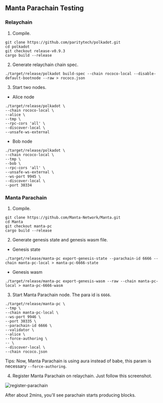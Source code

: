 ## Manta Parachain Testing

### Relaychain
1. Compile.
```shell
git clone https://github.com/paritytech/polkadot.git
cd polkadot
git checkout release-v0.9.3
cargo build --release
```

2. Generate relaychain chain spec.
```shell
./target/release/polkadot build-spec --chain rococo-local --disable-default-bootnode --raw > rococo.json
```

3. Start two nodes.
- Alice node
```shell
./target/release/polkadot \
--chain rococo-local \
--alice \
--tmp \
--rpc-cors 'all' \
--discover-local \
--unsafe-ws-external
```

- Bob node
```shell
./target/release/polkadot \
--chain rococo-local \
--tmp \
--bob \
--rpc-cors 'all' \
--unsafe-ws-external \
--ws-port 9945 \
--discover-local \
--port 30334
```

### Manta Parachain
1. Compile.
```shell
git clone https://github.com/Manta-Network/Manta.git
cd Manta
git checkout manta-pc
cargo build --release
```

2. Generate genesis state and genesis wasm file.
- Genesis state
```shell
./target/release/manta-pc export-genesis-state --parachain-id 6666 --chain manta-pc-local > manta-pc-6666-state
```

- Genesis wasm
```shell
./target/release/manta-pc export-genesis-wasm --raw --chain manta-pc-local > manta-pc-6666-wasm
```

3. Start Manta Parachain node. The para id is `6666`.
```shell
./target/release/manta-pc \
--tmp \
--chain manta-pc-local \
--ws-port 9946 \
--port 30335 \
--parachain-id 6666 \
--validator \
--alice \
--force-authoring \
-- \
--discover-local \
--chain rococo.json
```
Tips: Now, Manta Parachain is using aura instead of babe, this param is necessary `--force-authoring`.

4. Register Manta Parachain on relaychain. Just follow this screenshot.

![register-parachain](https://github.com/Manta-Network/Manta/raw/manta-pc/docs/figures/register-parachain.png)

After about 2mins, you'll see parachain starts producing blocks.

